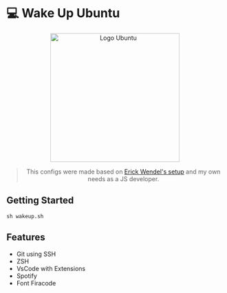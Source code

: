 # :computer: Wake Up Ubuntu

<p align="center">
  <img alt="Logo Ubuntu" width="300" src="https://assets.ubuntu.com/v1/8dd99b80-ubuntu-logo14.png" />
</p>

<blockquote align="center">
This configs were made based on <a href="https://github.com/ErickWendel/ew-ubuntu-setup">Erick Wendel's setup</a> and my own needs as a JS developer.
</blockquote>

## Getting Started

```
sh wakeup.sh
```

## Features

- Git using SSH
- ZSH
- VsCode with Extensions
- Spotify
- Font Firacode
